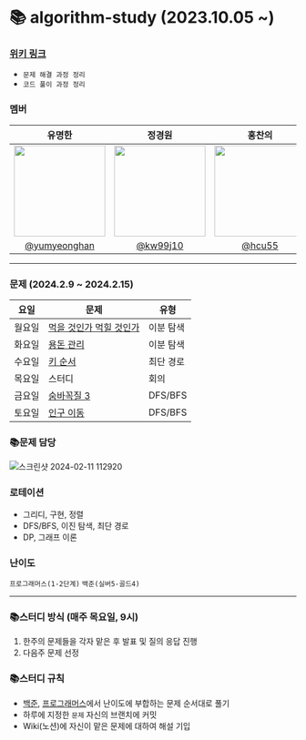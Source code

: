 # 📚 algorithm-study (2023.10.05 ~)

### [위키 링크](https://github.com/k-algorithm-study/algorithm-study/wiki)
- `문제 해결 과정 정리`
- `코드 풀이 과정 정리`

### 멤버
|      유명한       |          정경원         |       홍찬의         |                                                                                                               
| :------------------------------------------------------------------------------: | :---------------------------------------------------------------------------------------------------------------------------------------------------: | :---------------------------------------------------------------------------------------------------------------------------------------------------------------------------------------------------: |
|   <img width="160px" src="https://avatars.githubusercontent.com/u/75025163?v=4.png" />    |            <img width="160px" src="https://avatars.githubusercontent.com/u/103038606?v=4.png" />              |                   <img width="160px" src="https://avatars.githubusercontent.com/u/75023467?v=4.png"/>   |
|   [@yumyeonghan](https://github.com/yumyeonghan)   |  [@kw99j10](https://github.com/kw99j10 )    | [@hcu55](https://github.com/hcu55)  |

<hr>


### 문제 (2024.2.9 ~ 2024.2.15) 
| 요일   | 문제                                                                                                                                                           | 유형|
|--------|--------------------------------------------------------------------------------------------------------------------------------------------------------------|----|
| 월요일 | [먹을 것인가 먹힐 것인가](https://www.acmicpc.net/problem/7795) | 이분 탐색 |
| 화요일 | [용돈 관리](https://www.acmicpc.net/problem/6236) | 이분 탐색 |
| 수요일 | [키 순서](https://www.acmicpc.net/problem/2458)     | 최단 경로 |
| 목요일 | 스터디                                                | 회의    |
| 금요일 | [숨바꼭질 3](https://www.acmicpc.net/problem/13549)                                                         | DFS/BFS |
| 토요일 | [인구 이동](https://www.acmicpc.net/problem/16234)                                                           | DFS/BFS  |



### 📚문제 담당

![스크린샷 2024-02-11 112920](https://github.com/k-algorithm-study/algorithm-study/assets/103038606/210382a6-7da5-49e0-a43f-7e630252255a)


### 로테이션
- 그리디, 구현, 정렬
- DFS/BFS, 이진 탐색, 최단 경로
- DP, 그래프 이론


### 난이도
`프로그래머스(1-2단계)`
`백준(실버5-골드4)`

<hr>

### 📚스터디 방식 (매주 목요일, 9시)
1. 한주의 문제들을 각자 맡은 후 발표 및 질의 응답 진행
2. 다음주 문제 선정 

### 📚스터디 규칙
- [백준](https://www.acmicpc.net/problem/tags), [프로그래머스](https://school.programmers.co.kr/learn/challenges?order=recent&page=1&levels=2)에서 난이도에 부합하는 문제 순서대로 풀기
- 하루에 지정한 `문제` 자신의 브랜치에 커밋
- Wiki(노션)에 자신이 맡은 문제에 대하여 해설 기입
